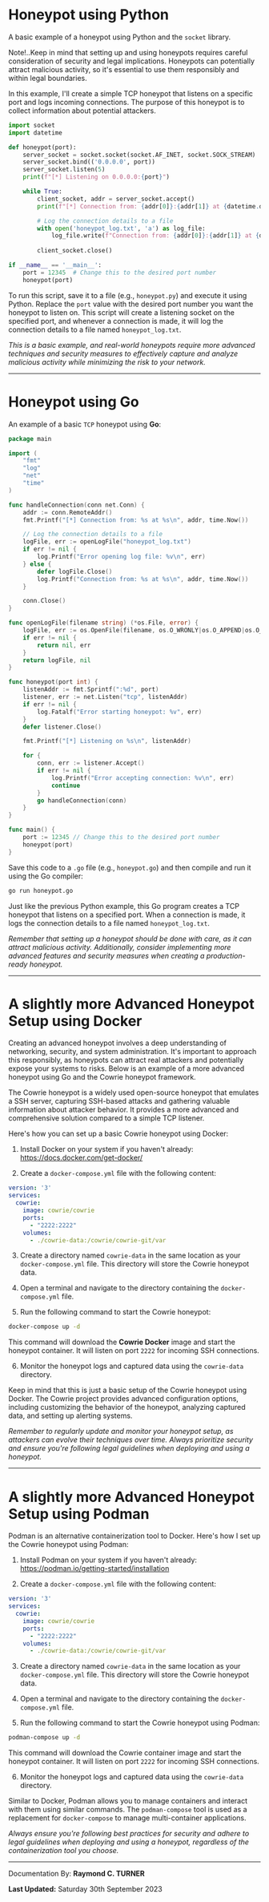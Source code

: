 # Honeypot using Python

A basic example of a honeypot using Python and the `socket` library. 

Note!..Keep in mind that setting up and using honeypots requires careful consideration of security and legal implications. Honeypots can potentially attract malicious activity, so it's essential to use them responsibly and within legal boundaries.

In this example, I'll create a simple TCP honeypot that listens on a specific port and logs incoming connections. The purpose of this honeypot is to collect information about potential attackers.

```python
import socket
import datetime

def honeypot(port):
    server_socket = socket.socket(socket.AF_INET, socket.SOCK_STREAM)
    server_socket.bind(('0.0.0.0', port))
    server_socket.listen(5)
    print(f"[*] Listening on 0.0.0.0:{port}")

    while True:
        client_socket, addr = server_socket.accept()
        print(f"[*] Connection from: {addr[0]}:{addr[1]} at {datetime.datetime.now()}")

        # Log the connection details to a file
        with open('honeypot_log.txt', 'a') as log_file:
            log_file.write(f"Connection from: {addr[0]}:{addr[1]} at {datetime.datetime.now()}\n")
        
        client_socket.close()

if __name__ == '__main__':
    port = 12345  # Change this to the desired port number
    honeypot(port)
```

To run this script, save it to a file (e.g., `honeypot.py`) and execute it using Python. Replace the `port` value with the desired port number you want the honeypot to listen on. This script will create a listening socket on the specified port, and whenever a connection is made, it will log the connection details to a file named `honeypot_log.txt`.

*This is a basic example, and real-world honeypots require more advanced techniques and security measures to effectively capture and analyze malicious activity while minimizing the risk to your network.*


---


# Honeypot using Go

An example of a basic `TCP` honeypot using **Go**:

```go
package main

import (
	"fmt"
	"log"
	"net"
	"time"
)

func handleConnection(conn net.Conn) {
	addr := conn.RemoteAddr()
	fmt.Printf("[*] Connection from: %s at %s\n", addr, time.Now())

	// Log the connection details to a file
	logFile, err := openLogFile("honeypot_log.txt")
	if err != nil {
		log.Printf("Error opening log file: %v\n", err)
	} else {
		defer logFile.Close()
		log.Printf("Connection from: %s at %s\n", addr, time.Now())
	}

	conn.Close()
}

func openLogFile(filename string) (*os.File, error) {
	logFile, err := os.OpenFile(filename, os.O_WRONLY|os.O_APPEND|os.O_CREATE, 0644)
	if err != nil {
		return nil, err
	}
	return logFile, nil
}

func honeypot(port int) {
	listenAddr := fmt.Sprintf(":%d", port)
	listener, err := net.Listen("tcp", listenAddr)
	if err != nil {
		log.Fatalf("Error starting honeypot: %v", err)
	}
	defer listener.Close()

	fmt.Printf("[*] Listening on %s\n", listenAddr)

	for {
		conn, err := listener.Accept()
		if err != nil {
			log.Printf("Error accepting connection: %v\n", err)
			continue
		}
		go handleConnection(conn)
	}
}

func main() {
	port := 12345 // Change this to the desired port number
	honeypot(port)
}
```

Save this code to a `.go` file (e.g., `honeypot.go`) and then compile and run it using the Go compiler:

```bash
go run honeypot.go
```

Just like the previous Python example, this Go program creates a TCP honeypot that listens on a specified port. When a connection is made, it logs the connection details to a file named `honeypot_log.txt`.

*Remember that setting up a honeypot should be done with care, as it can attract malicious activity. Additionally, consider implementing more advanced features and security measures when creating a production-ready honeypot.*

---

# A slightly more Advanced Honeypot Setup using Docker

Creating an advanced honeypot involves a deep understanding of networking, security, and system administration. It's important to approach this responsibly, as honeypots can attract real attackers and potentially expose your systems to risks. Below is an example of a more advanced honeypot using Go and the Cowrie honeypot framework.

The Cowrie honeypot is a widely used open-source honeypot that emulates a SSH server, capturing SSH-based attacks and gathering valuable information about attacker behavior. It provides a more advanced and comprehensive solution compared to a simple TCP listener.

Here's how you can set up a basic Cowrie honeypot using Docker:

1. Install Docker on your system if you haven't already: https://docs.docker.com/get-docker/

2. Create a `docker-compose.yml` file with the following content:

```yaml
version: '3'
services:
  cowrie:
    image: cowrie/cowrie
    ports:
      - "2222:2222"
    volumes:
      - ./cowrie-data:/cowrie/cowrie-git/var
```

3. Create a directory named `cowrie-data` in the same location as your `docker-compose.yml` file. This directory will store the Cowrie honeypot data.

4. Open a terminal and navigate to the directory containing the `docker-compose.yml` file.

5. Run the following command to start the Cowrie honeypot:

```bash
docker-compose up -d
```

This command will download the **Cowrie Docker** image and start the honeypot container. It will listen on port `2222` for incoming SSH connections.

6. Monitor the honeypot logs and captured data using the `cowrie-data` directory.

Keep in mind that this is just a basic setup of the Cowrie honeypot using Docker. The Cowrie project provides advanced configuration options, including customizing the behavior of the honeypot, analyzing captured data, and setting up alerting systems.

*Remember to regularly update and monitor your honeypot setup, as attackers can evolve their techniques over time. Always prioritize security and ensure you're following legal guidelines when deploying and using a honeypot.*

---

# A slightly more Advanced Honeypot Setup using Podman

Podman is an alternative containerization tool to Docker. Here's how I set up the Cowrie honeypot using Podman:

1. Install Podman on your system if you haven't already: https://podman.io/getting-started/installation

2. Create a `docker-compose.yml` file with the following content:

```yaml
version: '3'
services:
  cowrie:
    image: cowrie/cowrie
    ports:
      - "2222:2222"
    volumes:
      - ./cowrie-data:/cowrie/cowrie-git/var
```

3. Create a directory named `cowrie-data` in the same location as your `docker-compose.yml` file. This directory will store the Cowrie honeypot data.

4. Open a terminal and navigate to the directory containing the `docker-compose.yml` file.

5. Run the following command to start the Cowrie honeypot using Podman:

```bash
podman-compose up -d
```

This command will download the Cowrie container image and start the honeypot container. It will listen on port `2222` for incoming SSH connections.

6. Monitor the honeypot logs and captured data using the `cowrie-data` directory.

Similar to Docker, Podman allows you to manage containers and interact with them using similar commands. The `podman-compose` tool is used as a replacement for `docker-compose` to manage multi-container applications.

*Always ensure you're following best practices for security and adhere to legal guidelines when deploying and using a honeypot, regardless of the containerization tool you choose.*

---

Documentation By: **Raymond C. TURNER**

**Last Updated:** Saturday 30th September 2023
